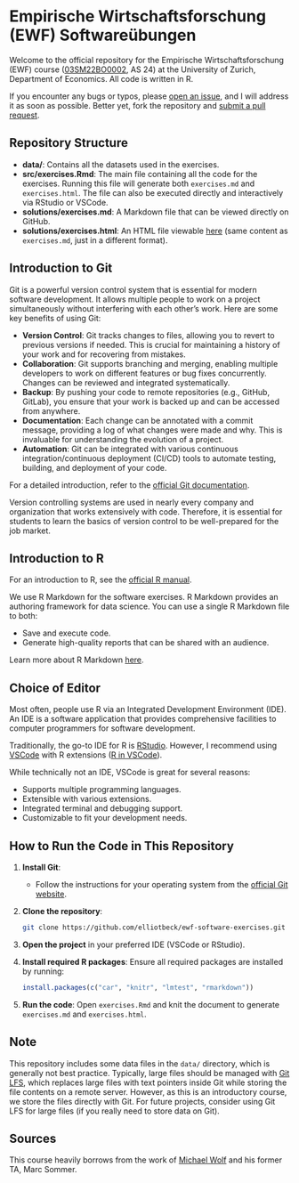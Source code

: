 # Empirische Wirtschaftsforschung (EWF) Softwareübungen

Welcome to the official repository for the Empirische Wirtschaftsforschung (EWF) course
([03SM22BO0002](https://studentservices.uzh.ch/uzh/anonym/vvz/?sap-language=DE&sap-ui-language=DE#/details/2024/003/SM/51110326/50000003/Wirtschaftswissenschaftliche%2520Fakult%25C3%25A4t/51085509/Bachelor%2520of%2520Arts%2520UZH%2520in%2520Wirtschaftswissenschaften%2520(RVO22)/51087264), AS 24) at the University of Zurich, Department of Economics. All code is written in R.

If you encounter any bugs or typos, please 
[open an issue](https://docs.github.com/en/issues/tracking-your-work-with-issues/creating-an-issue),
 and I will address it as soon as possible. Better yet, fork the repository and 
 [submit a pull request](https://docs.github.com/en/pull-requests/collaborating-with-pull-requests/proposing-changes-to-your-work-with-pull-requests/creating-a-pull-request-from-a-fork).

## Repository Structure
- **data/**: Contains all the datasets used in the exercises.
- **src/exercises.Rmd**: The main file containing all the code for the exercises. Running this file 
will generate both `exercises.md` and `exercises.html`. The file can also be executed directly and 
interactively via RStudio or VSCode.
- **solutions/exercises.md**: A Markdown file that can be viewed directly on GitHub.
- **solutions/exercises.html**: An HTML file viewable [here](https://html-preview.github.io/?url=https://github.com/elliotbeck/ewf-software-exercises/blob/main/solutions/exercises.html) (same content as `exercises.md`, just in a different format).

## Introduction to Git
Git is a powerful version control system that is essential for modern software development. 
It allows multiple people to work on a project simultaneously without interfering with each other’s 
work. Here are some key benefits of using Git:

- **Version Control**: Git tracks changes to files, allowing you to revert to previous versions 
if needed. This is crucial for maintaining a history of your work and for recovering from mistakes.
- **Collaboration**: Git supports branching and merging, enabling multiple developers to work on 
different features or bug fixes concurrently. Changes can be reviewed and integrated systematically.
- **Backup**: By pushing your code to remote repositories (e.g., GitHub, GitLab), you ensure that 
your work is backed up and can be accessed from anywhere.
- **Documentation**: Each change can be annotated with a commit message, providing a log of what 
changes were made and why. This is invaluable for understanding the evolution of a project.
- **Automation**: Git can be integrated with various continuous integration/continuous deployment 
(CI/CD) tools to automate testing, building, and deployment of your code.

For a detailed introduction, refer to the [official Git documentation](https://git-scm.com/doc).

Version controlling systems are used in nearly every company and organization that works extensively 
with code. Therefore, it is essential for students to learn the basics of version control to be 
well-prepared for the job market.

## Introduction to R
For an introduction to R, see the 
[official R manual](https://cran.r-project.org/doc/manuals/r-release/R-intro.pdf).

We use R Markdown for the software exercises. R Markdown provides an authoring framework for data 
science. You can use a single R Markdown file to both:
- Save and execute code.
- Generate high-quality reports that can be shared with an audience.

Learn more about R Markdown [here](https://rmarkdown.rstudio.com/lesson-1.html).

## Choice of Editor
Most often, people use R via an Integrated Development Environment (IDE). An IDE is a software 
application that provides comprehensive facilities to computer programmers for software development. 

Traditionally, the go-to IDE for R is [RStudio](https://posit.co/download/rstudio-desktop/).
However, I recommend using [VSCode](https://code.visualstudio.com/download) with R extensions ([R in VSCode](https://code.visualstudio.com/docs/languages/r)). 

While technically not an IDE, VSCode is great for several reasons:
- Supports multiple programming languages.
- Extensible with various extensions.
- Integrated terminal and debugging support.
- Customizable to fit your development needs.

## How to Run the Code in This Repository
1. **Install Git**:
   - Follow the instructions for your operating system from the [official Git website](https://git-scm.com/book/en/v2/Getting-Started-Installing-Git).
   
2. **Clone the repository**:
   ```bash
   git clone https://github.com/elliotbeck/ewf-software-exercises.git
   ```
   
3. **Open the project** in your preferred IDE (VSCode or RStudio).

4. **Install required R packages**:
   Ensure all required packages are installed by running:
   ```R
   install.packages(c("car", "knitr", "lmtest", "rmarkdown"))
   ```
   
5. **Run the code**:
   Open `exercises.Rmd` and knit the document to generate `exercises.md` and `exercises.html`.

## Note
This repository includes some data files in the `data/` directory, which is generally not best
practice. Typically, large files should be managed with [Git LFS](https://git-lfs.com), which
replaces large files with text pointers inside Git while storing the file contents on a remote
server. However, as this is an introductory course, we store the files directly with Git. For future
projects, consider using Git LFS for large files (if you really need to store data on Git).

## Sources
This course heavily borrows from the work of 
[Michael Wolf](https://www.econ.uzh.ch/en/people/faculty/wolf.html) and his former TA, Marc Sommer.